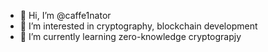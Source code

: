 - 👋 Hi, I’m @caffe1nator
- 👀 I’m interested in cryptography, blockchain development
- 🌱 I’m currently learning zero-knowledge cryptograpjy


<!---
caffe1nator/caffe1nator is a ✨ special ✨ repository because its `README.md` (this file) appears on your GitHub profile.
You can click the Preview link to take a look at your changes.
--->
